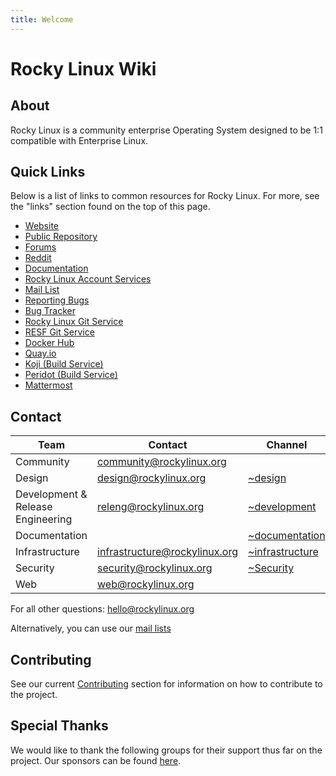 ```yaml
---
title: Welcome
---
```


# Rocky Linux Wiki

## About

Rocky Linux is a community enterprise Operating System designed to be 1:1 compatible with Enterprise Linux.

## Quick Links

Below is a list of links to common resources for Rocky Linux. For more, see the "links" section found on the top of this page.

* [Website](https://rockylinux.org/)
* [Public Repository](https://dl.rockylinux.org)
* [Forums](https://forums.rockylinux.org/)
* [Reddit](https://reddit.com/r/rockylinux)
* [Documentation](https://docs.rockylinux.org/)
* [Rocky Linux Account Services](https://accounts.rockylinux.org)
* [Mail List](https://lists.resf.org)
* [Reporting Bugs](rocky/bugs.md)
* [Bug Tracker](https://bugs.rockylinux.org)
* [Rocky Linux Git Service](https://git.rockylinux.org)
* [RESF Git Service](https://git.resf.org)
* [Docker Hub](https://hub.docker.com/u/rockylinux)
* [Quay.io](https://quay.io/organization/rockylinux)
* [Koji (Build Service)](https://koji.rockylinux.org)
* [Peridot (Build Service)](https://peridot.build.resf.org/)
* [Mattermost](https://chat.rockylinux.org)

## Contact

| Team                               | Contact                         | Channel                                                                            |
|------------------------------------|---------------------------------|------------------------------------------------------------------------------------|
| Community                          | community@rockylinux.org        |                                                                                    |
| Design                             | design@rockylinux.org           | [~design](https://chat.rockylinux.org/rocky-linux/channels/design )                |
| Development & Release Engineering  | releng@rockylinux.org           | [~development](https://chat.rockylinux.org/rocky-linux/channels/development)       |
| Documentation                      |                                 | [~documentation](https://chat.rockylinux.org/rocky-linux/channels/documentation)   |
| Infrastructure                     | infrastructure@rockylinux.org   | [~infrastructure](https://chat.rockylinux.org/rocky-linux/channels/infrastructure) |
| Security                           | security@rockylinux.org         | [~Security](https://chat.rockylinux.org/rocky-linux/channels/security)             |
| Web                                | web@rockylinux.org              |                                                                                    |

For all other questions: hello@rockylinux.org

Alternatively, you can use our [mail lists](https://lists.resf.org)

## Contributing

See our current [Contributing](contributing) section for information on how to contribute to the project.

## Special Thanks

We would like to thank the following groups for their support thus far on the project. Our sponsors can be found [here](https://rockylinux.org/sponsors).
